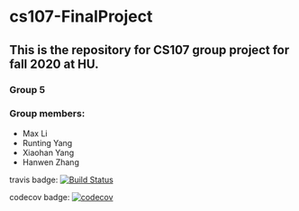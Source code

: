 # cs107-FinalProject
## This is the repository for CS107 group project for fall 2020 at HU.
### Group 5
### Group members:
- Max Li
- Runting Yang
- Xiaohan Yang
- Hanwen Zhang


travis badge:
[![Build Status](https://travis-ci.com/auto-differentiaters-in-CST/cs107-FinalProject.svg?token=AjVcVSqkqdiJgwaimWYR&branch=master)](https://travis-ci.com/auto-differentiaters-in-CST/cs107-FinalProject)

codecov badge:
[![codecov](https://codecov.io/gh/auto-differentiaters-in-CST/cs107-FinalProject/branch/master/graph/badge.svg?token=US1Y8Z9OE0)](undefined)
